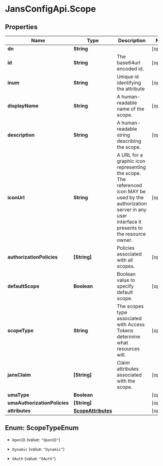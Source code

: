 # JansConfigApi.Scope

## Properties

Name | Type | Description | Notes
------------ | ------------- | ------------- | -------------
**dn** | **String** |  | [optional] 
**id** | **String** | The base64url encoded id. | [optional] 
**inum** | **String** | Unique id identifying the attribute | [optional] 
**displayName** | **String** | A human-readable name of the scope. | [optional] 
**description** | **String** | A human-readable string describing the scope. | [optional] 
**iconUrl** | **String** | A URL for a graphic icon representing the scope. The referenced icon MAY be used by the authorization server in any user interface it presents to the resource owner. | [optional] 
**authorizationPolicies** | **[String]** | Policies associated with all scopes. | [optional] 
**defaultScope** | **Boolean** | Boolean value to specify default scope. | [optional] 
**scopeType** | **String** | The scopes type associated with Access Tokens determine what resources will. | [optional] 
**jansClaim** | **[String]** | Claim attributes associated with the scope. | [optional] 
**umaType** | **Boolean** |  | [optional] 
**umaAuthorizationPolicies** | **[String]** |  | [optional] 
**attributes** | [**ScopeAttributes**](ScopeAttributes.md) |  | [optional] 



## Enum: ScopeTypeEnum


* `OpenID` (value: `"OpenID"`)

* `Dynamic` (value: `"Dynamic"`)

* `OAuth` (value: `"OAuth"`)




